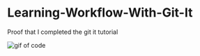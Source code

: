 # Learning-Workflow-With-Git-It
Proof that I completed the git it tutorial


![gif of code](https://i.imgur.com/VjDSGlY.png?1)
